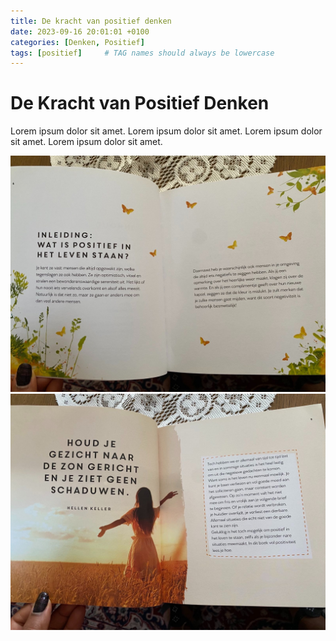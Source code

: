 ```yaml
---
title: De kracht van positief denken
date: 2023-09-16 20:01:01 +0100
categories: [Denken, Positief]
tags: [positief]     # TAG names should always be lowercase
---
```


# De Kracht van Positief Denken

Lorem ipsum dolor sit amet. Lorem ipsum dolor sit amet.
Lorem ipsum dolor sit amet.
Lorem ipsum dolor sit amet.

![signal-2023-09-16-202317_002.jpeg](/assets/img/custom/dump1/signal-2023-09-16-202317_002.jpeg)
![signal-2023-09-16-202317_003.jpeg](/assets/img/custom/dump1/signal-2023-09-16-202317_003.jpeg)
